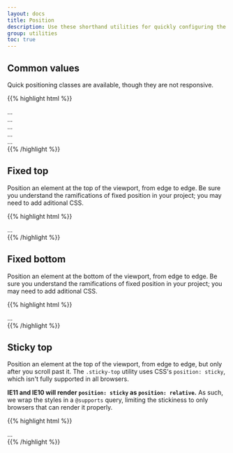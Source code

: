 ```yaml
---
layout: docs
title: Position
description: Use these shorthand utilities for quickly configuring the position of an element.
group: utilities
toc: true
---
```


## Common values

Quick positioning classes are available, though they are not responsive.

{{% highlight html %}}
<div class="position-static">...</div>
<div class="position-relative">...</div>
<div class="position-absolute">...</div>
<div class="position-fixed">...</div>
<div class="position-sticky">...</div>
{{% /highlight %}}

## Fixed top

Position an element at the top of the viewport, from edge to edge. Be sure you understand the ramifications of fixed position in your project; you may need to add aditional CSS.

{{% highlight html %}}
<div class="fixed-top">...</div>
{{% /highlight %}}

## Fixed bottom

Position an element at the bottom of the viewport, from edge to edge. Be sure you understand the ramifications of fixed position in your project; you may need to add aditional CSS.

{{% highlight html %}}
<div class="fixed-bottom">...</div>
{{% /highlight %}}

## Sticky top

Position an element at the top of the viewport, from edge to edge, but only after you scroll past it. The `.sticky-top` utility uses CSS's `position: sticky`, which isn't fully supported in all browsers.

**IE11 and IE10 will render `position: sticky` as `position: relative`.** As such, we wrap the styles in a `@supports` query, limiting the stickiness to only browsers that can render it properly.

{{% highlight html %}}
<div class="sticky-top">...</div>
{{% /highlight %}}
